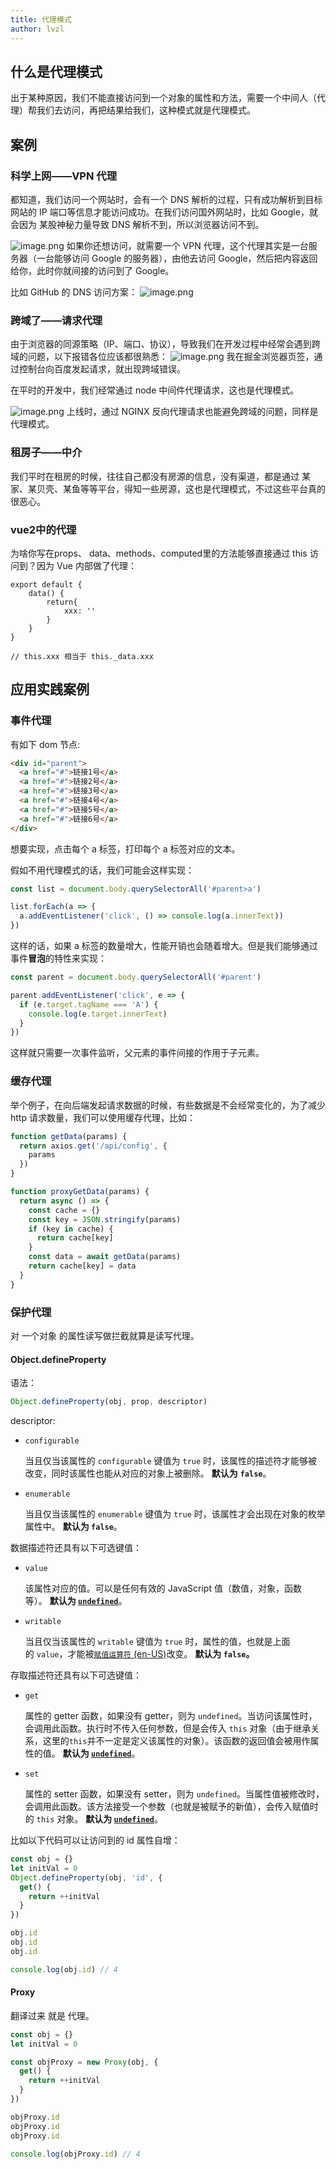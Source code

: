```yaml
---
title: 代理模式
author: lvzl
---
```


## 什么是代理模式

出于某种原因，我们不能直接访问到一个对象的属性和方法，需要一个中间人（代理）帮我们去访问，再把结果给我们，这种模式就是代理模式。

## 案例

### 科学上网——VPN 代理
都知道，我们访问一个网站时，会有一个 DNS 解析的过程，只有成功解析到目标网站的 IP 端口等信息才能访问成功。在我们访问国外网站时，比如 Google，就会因为 某股神秘力量导致 DNS 解析不到，所以浏览器访问不到。

![image.png](https://p9-juejin.byteimg.com/tos-cn-i-k3u1fbpfcp/52b4af98211d4c769a072823376d9a8c~tplv-k3u1fbpfcp-watermark.image?)
如果你还想访问，就需要一个 VPN 代理，这个代理其实是一台服务器（一台能够访问 Google 的服务器），由他去访问 Google，然后把内容返回给你，此时你就间接的访问到了 Google。

比如 GitHub 的 DNS 访问方案：
![image.png](https://p3-juejin.byteimg.com/tos-cn-i-k3u1fbpfcp/8e75919f01a146dbb47195f57ef9b994~tplv-k3u1fbpfcp-watermark.image?)
### 跨域了——请求代理
由于浏览器的同源策略（IP、端口、协议），导致我们在开发过程中经常会遇到跨域的问题，以下报错各位应该都很熟悉：
![image.png](https://p9-juejin.byteimg.com/tos-cn-i-k3u1fbpfcp/d4f393dda50a4c72bf6d6ea27796ac1d~tplv-k3u1fbpfcp-watermark.image?)
我在掘金浏览器页签，通过控制台向百度发起请求，就出现跨域错误。

在平时的开发中，我们经常通过 node 中间件代理请求，这也是代理模式。

![image.png](https://p9-juejin.byteimg.com/tos-cn-i-k3u1fbpfcp/b26ee227ec5c4e8f8097cdf791e1a5f7~tplv-k3u1fbpfcp-watermark.image?)
上线时，通过 NGINX 反向代理请求也能避免跨域的问题，同样是代理模式。

### 租房子——中介
我们平时在租房的时候，往往自己都没有房源的信息，没有渠道，都是通过 某家、某贝壳、某鱼等等平台，得知一些房源，这也是代理模式，不过这些平台真的很恶心。

### vue2中的代理
为啥你写在props、 data、methods、computed里的方法能够直接通过 this 访问到？因为 Vue 内部做了代理：
```
export default {
    data() {
        return{
            xxx: ''
        }
    }
}

// this.xxx 相当于 this._data.xxx
```

## 应用实践案例
### 事件代理
有如下 dom 节点:
```html
<div id="parent"> 
  <a href="#">链接1号</a> 
  <a href="#">链接2号</a> 
  <a href="#">链接3号</a> 
  <a href="#">链接4号</a> 
  <a href="#">链接5号</a> 
  <a href="#">链接6号</a> 
</div>
```
想要实现，点击每个 a 标签，打印每个 a 标签对应的文本。

假如不用代理模式的话，我们可能会这样实现：
```js
const list = document.body.querySelectorAll('#parent>a')

list.forEach(a => {
  a.addEventListener('click', () => console.log(a.innerText))
})
```
这样的话，如果 a 标签的数量增大，性能开销也会随着增大。但是我们能够通过 事件**冒泡**的特性来实现：
```js
const parent = document.body.querySelectorAll('#parent')

parent.addEventListener('click', e => {
  if (e.target.tagName === 'A') {
    console.log(e.target.innerText)
  }
})
```
这样就只需要一次事件监听，父元素的事件间接的作用于子元素。
### 缓存代理
举个例子，在向后端发起请求数据的时候，有些数据是不会经常变化的，为了减少 http 请求数量，我们可以使用缓存代理，比如：
```js
function getData(params) {
  return axios.get('/api/config', {
    params
  })
}

function proxyGetData(params) {
  return async () => {
    const cache = {}
    const key = JSON.stringify(params)
    if (key in cache) {
      return cache[key]
    }
    const data = await getData(params)
    return cache[key] = data
  }
}
```

### 保护代理
对 一个对象 的属性读写做拦截就算是读写代理。
#### Object.defineProperty
语法：
```js
Object.defineProperty(obj, prop, descriptor)
```
descriptor:
-   `configurable`

    当且仅当该属性的 `configurable` 键值为 `true` 时，该属性的描述符才能够被改变，同时该属性也能从对应的对象上被删除。 **默认为** **`false`**。

-   `enumerable`

    当且仅当该属性的 `enumerable` 键值为 `true` 时，该属性才会出现在对象的枚举属性中。 **默认为 `false`**。

数据描述符还具有以下可选键值：

-   `value`

    该属性对应的值。可以是任何有效的 JavaScript 值（数值，对象，函数等）。 **默认为 [`undefined`](https://developer.mozilla.org/zh-CN/docs/Web/JavaScript/Reference/Global_Objects/undefined)**。

-   `writable`

    当且仅当该属性的 `writable` 键值为 `true` 时，属性的值，也就是上面的 `value`，才能被[`赋值运算符` (en-US)](https://developer.mozilla.org/en-US/docs/Web/JavaScript/Reference/Operators#assignment_operators "Currently only available in English (US)")改变。 **默认为 `false`。**

存取描述符还具有以下可选键值：

-   `get`

    属性的 getter 函数，如果没有 getter，则为 `undefined`。当访问该属性时，会调用此函数。执行时不传入任何参数，但是会传入 `this` 对象（由于继承关系，这里的`this`并不一定是定义该属性的对象）。该函数的返回值会被用作属性的值。 **默认为 [`undefined`](https://developer.mozilla.org/zh-CN/docs/Web/JavaScript/Reference/Global_Objects/undefined)**。

-   `set`

    属性的 setter 函数，如果没有 setter，则为 `undefined`。当属性值被修改时，会调用此函数。该方法接受一个参数（也就是被赋予的新值），会传入赋值时的 `this` 对象。 **默认为 [`undefined`](https://developer.mozilla.org/zh-CN/docs/Web/JavaScript/Reference/Global_Objects/undefined)**。
    
比如以下代码可以让访问到的 id 属性自增：
```js
const obj = {}
let initVal = 0
Object.defineProperty(obj, 'id', {
  get() {
    return ++initVal
  }
})

obj.id
obj.id
obj.id

console.log(obj.id) // 4
```

#### Proxy
翻译过来 就是 代理。
```js
const obj = {}
let initVal = 0

const objProxy = new Proxy(obj, {
  get() {
    return ++initVal
  }
})

objProxy.id
objProxy.id
objProxy.id

console.log(objProxy.id) // 4
```